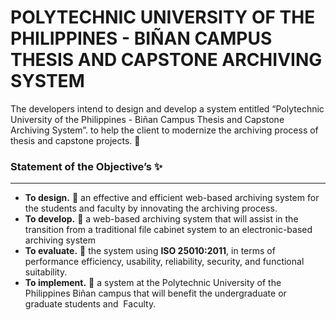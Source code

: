 # POLYTECHNIC UNIVERSITY OF THE PHILIPPINES - BIÑAN CAMPUS THESIS AND CAPSTONE ARCHIVING SYSTEM

The developers intend to design and develop a system entitled “Polytechnic University of the Philippines - Biñan Campus Thesis and Capstone Archiving System”. to help the client to modernize the archiving process of thesis and capstone projects.  🌱

### Statement of the Objective’s ✨
---
- **To design.** 🍧 an effective and efficient web-based archiving system for the students and faculty by innovating the archiving process.
- **To develop.** 🤖 a web-based archiving system that will assist in the transition from a traditional file cabinet system to an electronic-based archiving system
- **To evaluate.** 📝 the system using **ISO 25010:2011**, in terms of performance efficiency, usability, reliability, security, and functional suitability.
- **To implement.** 🚀 a system at the Polytechnic University of the Philippines Biñan campus that will benefit the undergraduate or graduate students and  Faculty.
